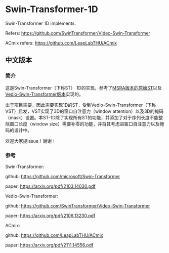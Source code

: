 # Swin-Transformer-1D
Swin-Transformer 1D implements.

Refers: https://github.com/SwinTransformer/Video-Swin-Transformer

ACmix refers: https://github.com/LeapLabTHU/ACmix

## 中文版本

### 简介

这是Swin-Transformer（下称ST） 1D的实现，参考了[MSRA版本的原始ST](https://github.com/microsoft/Swin-Transformer)以及[Vedio-Swin-Transformer版本](https://github.com/SwinTransformer/Video-Swin-Transformer)实现的。

出于项目需要，因此需要实现1D的ST，受到Vedio-Swin-Transformer（下称VST）启发，VST实现了3D的窗口自注意力（window attention）以及3D的掩码（mask）设置。本ST-1D除了实现所有ST的功能，并添加了对于序列长度不能整除窗口长度（window size）需要补零的功能，并将其考虑进窗口自注意力以及掩码的设计中。

欢迎大家提issue！谢谢！

### 参考

Swin-Transformer: 

github: https://github.com/microsoft/Swin-Transformer

paper: https://arxiv.org/pdf/2103.14030.pdf

Vedio-Swin-Transformer:

github: https://github.com/SwinTransformer/Video-Swin-Transformer

paper: https://arxiv.org/pdf/2106.13230.pdf


ACmix:

github: https://github.com/LeapLabTHU/ACmix

paper: https://arxiv.org/pdf/2111.14556.pdf

